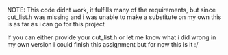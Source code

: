 NOTE: This code didnt work, it fulfills many of the requirements, but since cut_list.h was missing and i was unable to make a substitute on my own this is as far as i can go for this project

If you can either provide your cut_list.h or let me know what i did wrong in my own version i could finish this assignment but for now this is it :/